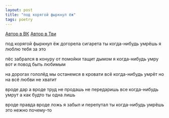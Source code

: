```yaml
---
layout: post
title: "под корягой фыркнул ёж"
tags: poetry
---
```


[Автор в ВК](https://vk.com/tanz_debil)
[Автор в Тви](https://twitter.com/Ittarma)

под корягой фыркнул ёж
догорела сигарета
ты когда-нибудь умрёшь
я люблю тебя за это

пёс забрался в конуру
от помойки тащит дымом
я когда-нибудь умру
вот и повод быть любимым

на дорогах гололёд
мы останемся в кровати
всё когда-нибудь умрёт
но на всё любви не хватит

вроде дар а вроде труд
не продашь не передаришь
все когда-нибудь умрут
а как будто ты одна лишь

вроде правда вроде ложь
я забыл и перепутал
ты когда-нибудь умрёшь
это нежно почему-то